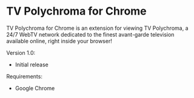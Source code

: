 # TV Polychroma for Chrome
TV Polychroma for Chrome is an extension for viewing TV Polychroma, a 24/7 WebTV network dedicated to the finest avant-garde television available online, right inside your browser!

Version 1.0:
- Initial release

Requirements:
- Google Chrome
